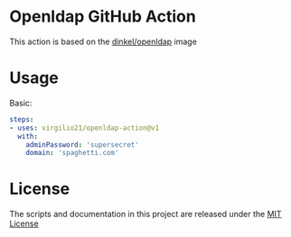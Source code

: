 # Openldap GitHub Action

This action is based on the [dinkel/openldap](https://github.com/dinkel/docker-openldap) image

# Usage

Basic:
```yaml
steps:
- uses: virgilio21/openldap-action@v1
  with:
    adminPassword: 'supersecret'
    domain: 'spaghetti.com'  
```

# License

The scripts and documentation in this project are released under the [MIT License](LICENSE)